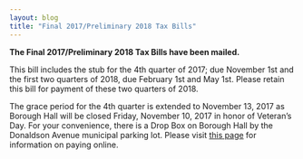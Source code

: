 ```yaml
---
layout: blog
title: "Final 2017/Preliminary 2018 Tax Bills"
---
```


**The Final 2017/Preliminary 2018 Tax Bills have been mailed.**

This bill includes the stub for the 4th  quarter of 2017; due November 1st and the first two quarters of 2018, due February 1st and May 1st. Please retain this bill for payment of these two quarters of 2018.
 
The grace period for the 4th quarter is extended to November 13, 2017 as Borough Hall will be closed Friday, November 10, 2017 in honor of Veteran’s Day. For your convenience, there is a Drop Box on Borough Hall by the Donaldson Avenue municipal parking lot. Please visit [this page](https://www.cit-e.net/rutherford-nj/cit-e-access/TaxBill_Std/?TID=167&TPID=15571) for information on paying online.
